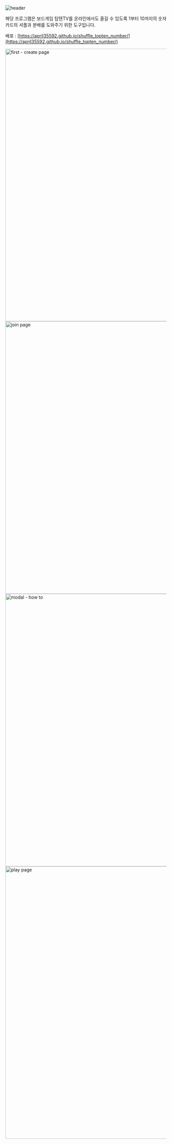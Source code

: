 ![header](https://capsule-render.vercel.app/api?type=%20waving&color=0:7ee8fa%20,100:eec0c6&height=200&text=shuffle_topten_number&fontSize=50)



해당 프로그램은 보드게임 탑텐TV를 온라인에서도 즐길 수 있도록
1부터 10까지의 숫자 카드의 셔플과 분배를 도와주기 위한 도구입니다.



배포 : [https://april35592.github.io/shuffle_topten_number/](https://april35592.github.io/shuffle_topten_number/)



<img width="850" alt="first - create page" src="https://user-images.githubusercontent.com/77724156/237050746-59c59c5b-3d71-46d2-8a19-d40722705465.png">

<img width="850" alt="join page" src="https://github.com/april35592/shuffle_topten_number/assets/77724156/d03a3470-a593-4cb8-a595-2a07a36df132">

<img width="850" alt="modal - how to" src="https://github.com/april35592/shuffle_topten_number/assets/77724156/3ec114eb-a9c2-4a15-83cd-28ba40a30abc">
<img width="850" alt="play page" src="https://github.com/april35592/shuffle_topten_number/assets/77724156/e1d606d7-75e8-43fc-afa8-d172f1a293e4">
